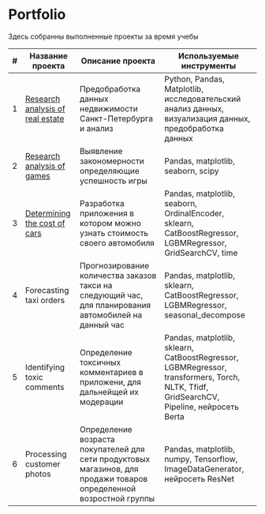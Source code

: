 # Portfolio
Здесь собранны выполненные проекты за время учебы

 | # | Название проекта | Описание проекта | Используемые инструменты |
 | --- | --- | --- | --- |
 | 1 | [Research analysis of real estate](https://github.com/GoodSoul174/Portfolio/tree/main/Research%20analysis%20of%20real%20estate) | Предобработка данных недвижимости Санкт-Петербурга и анализ | Python, Pandas, Matplotlib, исследовательский анализ данных, визуализация данных, предобработка данных |
 | 2 | [Research analysis of games](https://github.com/GoodSoul174/Portfolio/tree/main/Research%20analysis%20of%20games) | Выявление закономерности определяющие успешность игры | Pandas, matplotlib, seaborn, scipy |
 | 3 | [Determining the cost of cars](https://github.com/GoodSoul174/Portfolio/tree/main/Determining%20the%20cost%20of%20cars) | Разработка приложения в котором можно узнать стоимость своего автомобиля | Pandas, matplotlib, seaborn, OrdinalEncoder, sklearn, CatBoostRegressor, LGBMRegressor, GridSearchCV, time |
 | 4 | Forecasting taxi orders | Прогнозирование количества заказов такси на следующий час, для планирования автомобилей на данный час | Pandas, matplotlib, sklearn, CatBoostRegressor, LGBMRegressor, seasonal_decompose |
 | 5 | Identifying toxic comments | Определение токсичных комментариев в приложени, для дальнейщей их модерации | Pandas, matplotlib, sklearn, CatBoostRegressor, LGBMRegressor, transformers, Torch, NLTK, Tfidf, GridSearchCV, Pipeline, нейросеть Berta |
 | 6 | Processing customer photos | Определение возраста покупателей для сети продуктовых магазинов, для продажи товаров определенной возростной группы | Pandas, matplotlib, numpy, Tensorflow, ImageDataGenerator, нейросеть ResNet |
